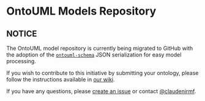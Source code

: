 # OntoUML Models Repository

## NOTICE

The OntoUML model repository is currently being migrated to GitHub with the adoption of the [`ontouml-schema`](https://github.com/OntoUML/ontouml-schema) JSON serialization for easy model processing.

If you wish to contribute to this initiative by submitting your ontology, please follow the instructions available in [our wiki](https://github.com/unibz-core/ontouml-models/wiki/How-to-Submit-a-Model). 

If you have any questions, please [create an issue](https://github.com/unibz-core/ontouml-models/issues) or contact [@claudenirmf](https://github.com/claudenirmf/).


